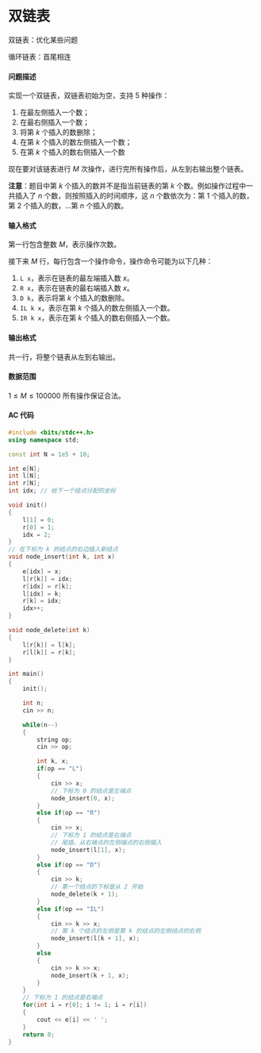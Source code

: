 # 双链表

双链表：优化某些问题

循环链表：首尾相连

#### 问题描述

实现一个双链表，双链表初始为空，支持 $5$ 种操作：

1. 在最左侧插入一个数；
2. 在最右侧插入一个数；
3. 将第 $k$ 个插入的数删除；
4. 在第 $k$ 个插入的数左侧插入一个数；
5. 在第 $k$ 个插入的数右侧插入一个数

现在要对该链表进行 $M$ 次操作，进行完所有操作后，从左到右输出整个链表。

**注意**：题目中第 $k$ 个插入的数并不是指当前链表的第 $k$ 个数。例如操作过程中一共插入了 $n$ 个数，则按照插入的时间顺序，这 $n$ 个数依次为：第 $1$ 个插入的数，第 $2$ 个插入的数，…第 $n$ 个插入的数。

#### 输入格式

第一行包含整数 $M$，表示操作次数。

接下来 $M$ 行，每行包含一个操作命令，操作命令可能为以下几种：

1. `L x`，表示在链表的最左端插入数 $x$。
2. `R x`，表示在链表的最右端插入数 $x$。
3. `D k`，表示将第 $k$ 个插入的数删除。
4. `IL k x`，表示在第 $k$ 个插入的数左侧插入一个数。
5. `IR k x`，表示在第 $k$ 个插入的数右侧插入一个数。

#### 输出格式

共一行，将整个链表从左到右输出。

#### 数据范围

$1≤M≤100000$
所有操作保证合法。

#### AC 代码

```c++
#include <bits/stdc++.h>
using namespace std;

const int N = 1e5 + 10;

int e[N];
int l[N];
int r[N];
int idx; // 给下一个结点分配的坐标

void init()
{
    l[1] = 0;
    r[0] = 1;
    idx = 2;
}
// 在下标为 k 的结点的右边插入新结点
void node_insert(int k, int x)
{
    e[idx] = x;
    l[r[k]] = idx;
    r[idx] = r[k];
    l[idx] = k;
    r[k] = idx;
    idx++;
}

void node_delete(int k)
{
    l[r[k]] = l[k];
    r[l[k]] = r[k];
}

int main()
{   
    init();

    int n;
    cin >> n;

    while(n--)
    {
        string op;
        cin >> op;

        int k, x;
        if(op == "L")
        {
            cin >> x;
            // 下标为 0 的结点是左端点
            node_insert(0, x);
        }
        else if(op == "R")
        {
            cin >> x;
            // 下标为 1 的结点是右端点
            // 尾插，从右端点的左侧端点的右侧插入
            node_insert(l[1], x);
        }
        else if(op == "D")
        {
            cin >> k;
            // 第一个结点的下标是从 2 开始
            node_delete(k + 1);
        }
        else if(op == "IL")
        {
            cin >> k >> x;
            // 第 k 个结点的左侧是第 k 的结点的左侧结点的右侧
            node_insert(l[k + 1], x);
        }
        else
        {
            cin >> k >> x;
            node_insert(k + 1, x);
        }
    }
    // 下标为 1 的结点是右端点
    for(int i = r[0]; i != 1; i = r[i])
    {
        cout << e[i] << ' ';
    }
    return 0;
}
```

## 
